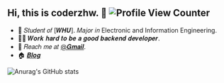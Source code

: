 ## Hi, this is coderzhw. :wave: ![Profile View Counter](https://komarev.com/ghpvc/?username=coderzhw)

<!-- Introduction -->

- :school: 𝑆𝑡𝑢𝑑𝑒𝑛𝑡 𝑜𝑓 [𝑾𝑯𝑼]. 𝑀𝑎𝑗𝑜𝑟 𝑖𝑛 Electronic and Information Engineering.
- :man_technologist: 𝑾𝒐𝒓𝒌 𝒉𝒂𝒓𝒅 𝒕𝒐 𝒃𝒆 𝒂 𝒈𝒐𝒐𝒅 𝒃𝒂𝒄𝒌𝒆𝒏𝒅 𝒅𝒆𝒗𝒆𝒍𝒐𝒑𝒆𝒓.
- :email: 𝑅𝑒𝑎𝑐ℎ 𝑚𝑒 𝑎𝑡 [@𝑮𝒎𝒂𝒊𝒍](mailto:kingway2013@gmail.com).
- :house: [𝑩𝒍𝒐𝒈](https://blog.codage.info/)

<!-- Github Stats -->

![Anurag's GitHub stats](https://github-readme-stats.vercel.app/api?username=coderzhw&show_icons=true)

